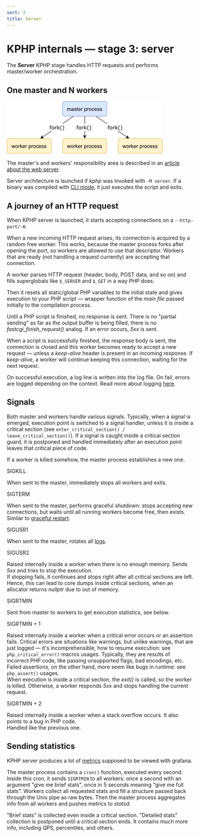 ```yaml
---
sort: 3
title: Server
---
```


# KPHP internals — stage 3: server

The **Server** KPHP stage handles HTTP requests and performs master/worker orchestration.


## One master and N workers

<p class="img-c">
    <img alt="architecture" src="../../assets/img/kphp-web-server.png" width="421">
</p>

The master's and workers' responsibility area is described in an [article about the web server](../../kphp-server/kphp-as-backend/web-server.md).

Server architecture is launched if *kphp* was invoked with `-M server`. If a binary was compiled with [CLI mode](../../kphp-server/execution-options/cli-mode.md), it just executes the script and exits.


## A journey of an HTTP request

When KPHP server is launched, it starts accepting connections on a `--http-port/-H`. 
 
When a new incoming HTTP request arises, its connection is acquired by a random free worker. This works, because the master process forks after opening the port, so workers are allowed to use that descriptor. Workers that are ready (not handling a request currently) are accepting that connection.

A worker parses HTTP request (header, body, POST data, and so on) and fills superglobals like `$_SERVER` and `$_GET` in a way PHP does. 

Then it resets all static/global PHP variables to the initial state and gives execution to your PHP script — wrapper function of the *main file* passed initially to the compilation process.

Until a PHP script is finished, no response is sent. There is no "partial sending" as far as the output buffer is being filled, there is no *fastcgi_finish_request()* analog. If an error occurs, *5xx* is sent.

When a script is successfully finished, the response body is sent, the connection is closed and this worker becomes ready to accept a new request — unless a *keep-alive* header is present in an incoming response. If *keep-alive*, a worker will continue keeping this connection, waiting for the next request.

On successful execution, a log line is written into the log file. On fail, errors are logged depending on the context. Read more about logging [here](../../kphp-server/deploy-and-maintain/logging.md).


## Signals

Both master and workers handle various signals. Typically, when a signal is emerged, execution point is switched to a signal handler, unless it is inside a critical section (see `enter_critical_section() / leave_critical_section()`). If a signal is caught inside a critical section guard, it is postponed and handled immediately after an execution point leaves that critical piece of code.

If a worker is killed somehow, the master process establishes a new one.

<aside>SIGKILL</aside>

When sent to the master, immediately stops all workers and exits.

<aside>SIGTERM</aside>

When sent to the master, performs graceful shutdown: stops accepting new connections, but waits until all running workers become free, then exists. Similar to [graceful restart](../../kphp-server/deploy-and-maintain/graceful-restart.md).

<aside>SIGUSR1</aside>

When sent to the master, rotates all [logs](../../kphp-server/deploy-and-maintain/logging.md).

<aside>SIGUSR2</aside>

Raised internally inside a worker when there is no enough memory. Sends *5xx* and tries to stop the execution.  
If stopping fails, it continues and stops right after all critical sections are left. Hence, this can lead to core dumps inside critical sections, when an allocator returns *nullptr* due to out of memory. 

<aside>SIGRTMIN</aside>

Sent from master to workers to get execution statistics, see below.

<aside>SIGRTMIN + 1</aside>

Raised internally inside a worker when a critical error occurs or an assertion fails. Critical errors are situations like warnings, but unlike warnings, that are just logged — it's incomprehensible, how to resume execution: see `php_critical_error()` macros usages. Typically, they are results of incorrect PHP code, like passing unsupported flags, bad encodings, etc. Failed assertions, on the other hand, more seem like bugs in runtime: see `php_assert()` usages.  
When execution is inside a critical section, the *exit()* is called, so the worker is killed. Otherwise, a worker responds *5xx* and stops handling the current request.

<aside>SIGRTMIN + 2</aside>

Raised internally inside a worker when a stack overflow occurs. It also points to a bug in PHP code.  
Handled like the previous one.


## Sending statistics

KPHP server produces a lot of [metrics](../../kphp-server/deploy-and-maintain/statsd-metrics.md) supposed to be viewed with grafana.

The master process contains a `cron()` function, executed every second. Inside this cron, it sends `SIGRTMIN` to all workers: once a second with an argument "give me brief stats", once in 5 seconds meaning "give me full stats". Workers collect all requested stats and fill a structure passed back through the Unix pipe as raw bytes. Then the master process aggregates info from all workers and pushes metrics to *statsd*.

"Brief stats" is collected even inside a critical section. "Detailed stats" collection is postponed until a critical section ends. It contains much more info, including QPS, percentiles, and others.

